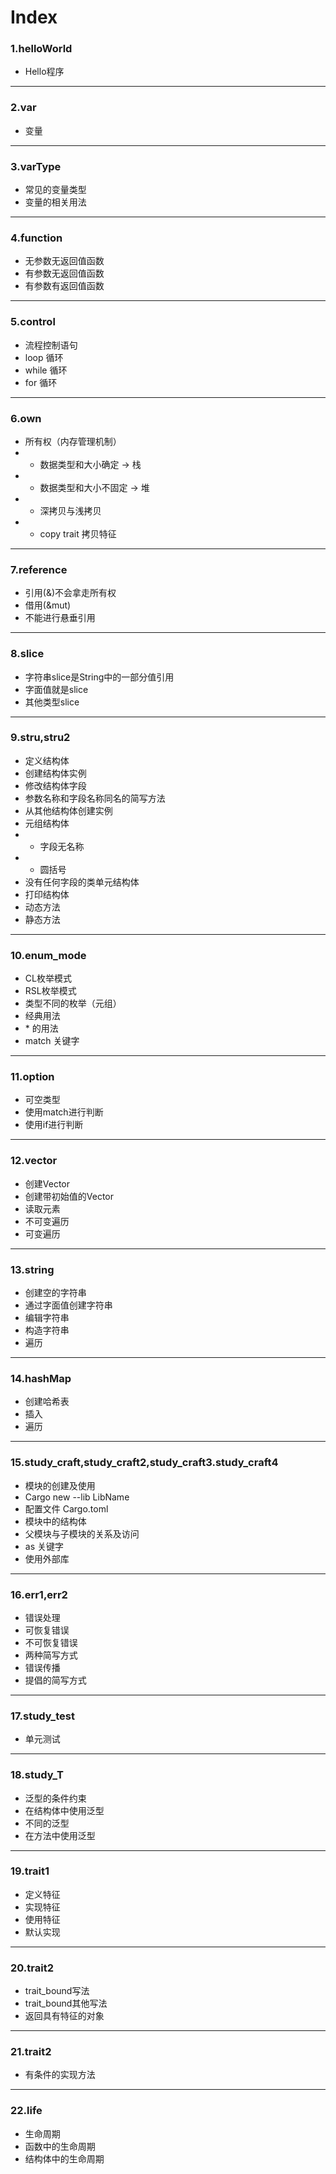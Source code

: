 # Index
### 1.helloWorld 
- Hello程序
***
### 2.var
- 变量
***
### 3.varType
- 常见的变量类型
- 变量的相关用法
***
### 4.function
- 无参数无返回值函数
- 有参数无返回值函数
- 有参数有返回值函数
***
### 5.control
- 流程控制语句
- loop 循环
- while 循环
- for 循环
***
### 6.own
- 所有权（内存管理机制）
- - 数据类型和大小确定 -> 栈
- - 数据类型和大小不固定 -> 堆
- - 深拷贝与浅拷贝
- - copy trait 拷贝特征
***
### 7.reference
- 引用(&)不会拿走所有权
- 借用(&mut)
- 不能进行悬垂引用
***
### 8.slice
- 字符串slice是String中的一部分值引用
- 字面值就是slice
- 其他类型slice
***
### 9.stru,stru2
- 定义结构体
- 创建结构体实例
- 修改结构体字段
- 参数名称和字段名称同名的简写方法
- 从其他结构体创建实例
- 元组结构体
- - 字段无名称
- - 圆括号
- 没有任何字段的类单元结构体
- 打印结构体
- 动态方法
- 静态方法
***
### 10.enum_mode
- CL枚举模式
- RSL枚举模式
- 类型不同的枚举（元组）
- 经典用法
- \* 的用法
- match 关键字
***
### 11.option
- 可空类型
- 使用match进行判断
- 使用if进行判断
***
### 12.vector
- 创建Vector
- 创建带初始值的Vector
- 读取元素
- 不可变遍历
- 可变遍历
***
### 13.string
- 创建空的字符串
- 通过字面值创建字符串
- 编辑字符串
- 构造字符串
- 遍历
***
### 14.hashMap
- 创建哈希表
- 插入
- 遍历
***
### 15.study_craft,study_craft2,study_craft3.study_craft4
- 模块的创建及使用
- Cargo new --lib LibName
- 配置文件 Cargo.toml
- 模块中的结构体
- 父模块与子模块的关系及访问
- as 关键字
- 使用外部库
***
### 16.err1,err2
- 错误处理
- 可恢复错误
- 不可恢复错误
- 两种简写方式
- 错误传播
- 提倡的简写方式
***
### 17.study_test
- 单元测试
---
### 18.study_T
- 泛型的条件约束
- 在结构体中使用泛型
- 不同的泛型
- 在方法中使用泛型
---
### 19.trait1
- 定义特征
- 实现特征
- 使用特征
- 默认实现
---
### 20.trait2
- trait_bound写法
- trait_bound其他写法
- 返回具有特征的对象
---
### 21.trait2
- 有条件的实现方法
---
### 22.life
- 生命周期
- 函数中的生命周期
- 结构体中的生命周期